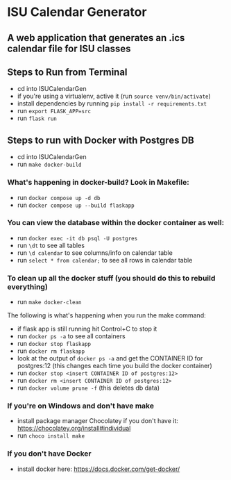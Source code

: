 # ISU Calendar Generator
## A web application that generates an .ics calendar file for ISU classes

## Steps to Run from Terminal
- cd into ISUCalendarGen
- if you're using a virtualenv, active it (run `source venv/bin/activate`)
- install dependencies by running `pip install -r requirements.txt`
- run `export FLASK_APP=src`
- run `flask run`


## Steps to run with Docker with Postgres DB
- cd into ISUCalendarGen
- run `make docker-build`

### What's happening in docker-build? Look in Makefile:
- run `docker compose up -d db`
- run `docker compose up --build flaskapp`

### You can view the database within the docker container as well:
- run `docker exec -it db psql -U postgres`
- run `\dt` to see all tables
- run `\d calendar` to see columns/info on calendar table
- run `select * from calendar;` to see all rows in calendar table

### To clean up all the docker stuff (you should do this to rebuild everything)
- run `make docker-clean`

The following is what's happening when you run the make command:
- if flask app is still running hit Control+C to stop it 
- run `docker ps -a` to see all containers
- run `docker stop flaskapp`
- run `docker rm flaskapp`
- look at the output of `docker ps -a` and get the CONTAINER ID for postgres:12 (this changes each time you build the docker container)
- run `docker stop <insert CONTAINER ID of postgres:12>`
- run `docker rm <insert CONTAINER ID of postgres:12>`
- run `docker volume prune -f` (this deletes db data)

### If you're on Windows and don't have make
- install package manager Chocolatey if you don't have it: https://chocolatey.org/install#individual
- run `choco install make`

### If you don't have Docker
- install docker here: https://docs.docker.com/get-docker/
